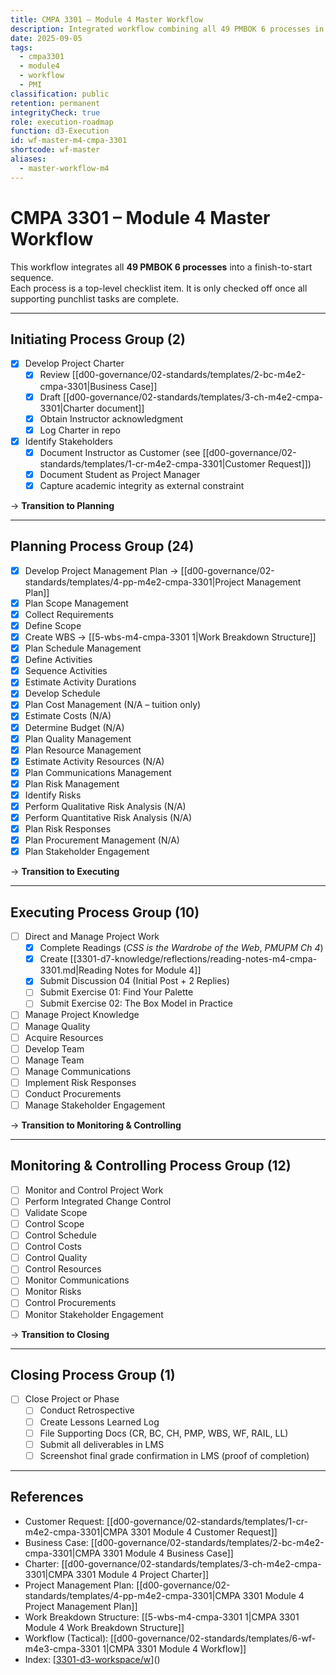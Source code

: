 ```yaml
---
title: CMPA 3301 – Module 4 Master Workflow
description: Integrated workflow combining all 49 PMBOK 6 processes in finish-to-start order with current completion state
date: 2025-09-05
tags:
  - cmpa3301
  - module4
  - workflow
  - PMI
classification: public
retention: permanent
integrityCheck: true
role: execution-roadmap
function: d3-Execution
id: wf-master-m4-cmpa-3301
shortcode: wf-master
aliases:
  - master-workflow-m4
---
```


# CMPA 3301 – Module 4 Master Workflow

This workflow integrates all **49 PMBOK 6 processes** into a finish-to-start sequence.  
Each process is a top-level checklist item. It is only checked off once all supporting punchlist tasks are complete.  

---

## Initiating Process Group (2)

- [x] Develop Project Charter  
  - [x] Review [[d00-governance/02-standards/templates/2-bc-m4e2-cmpa-3301|Business Case]]  
  - [x] Draft [[d00-governance/02-standards/templates/3-ch-m4e2-cmpa-3301|Charter document]]  
  - [x] Obtain Instructor acknowledgment  
  - [x] Log Charter in repo  

- [x] Identify Stakeholders  
  - [x] Document Instructor as Customer (see [[d00-governance/02-standards/templates/1-cr-m4e2-cmpa-3301|Customer Request]])  
  - [x] Document Student as Project Manager  
  - [x] Capture academic integrity as external constraint  

→ **Transition to Planning**

---

## Planning Process Group (24)

- [x] Develop Project Management Plan → [[d00-governance/02-standards/templates/4-pp-m4e2-cmpa-3301|Project Management Plan]]  
- [x] Plan Scope Management  
- [x] Collect Requirements  
- [x] Define Scope  
- [x] Create WBS → [[5-wbs-m4-cmpa-3301 1|Work Breakdown Structure]]  
- [x] Plan Schedule Management  
- [x] Define Activities  
- [x] Sequence Activities  
- [x] Estimate Activity Durations  
- [x] Develop Schedule  
- [x] Plan Cost Management (N/A – tuition only)  
- [x] Estimate Costs (N/A)  
- [x] Determine Budget (N/A)  
- [x] Plan Quality Management  
- [x] Plan Resource Management  
- [x] Estimate Activity Resources (N/A)  
- [x] Plan Communications Management  
- [x] Plan Risk Management  
- [x] Identify Risks  
- [x] Perform Qualitative Risk Analysis (N/A)  
- [x] Perform Quantitative Risk Analysis (N/A)  
- [x] Plan Risk Responses  
- [x] Plan Procurement Management (N/A)  
- [x] Plan Stakeholder Engagement  

→ **Transition to Executing**

---

## Executing Process Group (10)

- [ ] Direct and Manage Project Work  
  - [x] Complete Readings (*CSS is the Wardrobe of the Web*, *PMUPM Ch 4*)  
  - [x] Create [[3301-d7-knowledge/reflections/reading-notes-m4-cmpa-3301.md|Reading Notes for Module 4]]
  - [x] Submit Discussion 04 (Initial Post + 2 Replies)  
  - [ ] Submit Exercise 01: Find Your Palette  
  - [ ] Submit Exercise 02: The Box Model in Practice  

- [ ] Manage Project Knowledge  
- [ ] Manage Quality  
- [ ] Acquire Resources  
- [ ] Develop Team  
- [ ] Manage Team  
- [ ] Manage Communications  
- [ ] Implement Risk Responses  
- [ ] Conduct Procurements  
- [ ] Manage Stakeholder Engagement  

→ **Transition to Monitoring & Controlling**

---

## Monitoring & Controlling Process Group (12)

- [ ] Monitor and Control Project Work  
- [ ] Perform Integrated Change Control  
- [ ] Validate Scope  
- [ ] Control Scope  
- [ ] Control Schedule  
- [ ] Control Costs  
- [ ] Control Quality  
- [ ] Control Resources  
- [ ] Monitor Communications  
- [ ] Monitor Risks  
- [ ] Control Procurements  
- [ ] Monitor Stakeholder Engagement  

→ **Transition to Closing**

---

## Closing Process Group (1)

- [ ] Close Project or Phase  
  - [ ] Conduct Retrospective  
  - [ ] Create Lessons Learned Log  
  - [ ] File Supporting Docs (CR, BC, CH, PMP, WBS, WF, RAIL, LL)  
  - [ ] Submit all deliverables in LMS  
  - [ ] Screenshot final grade confirmation in LMS (proof of completion)  

---

## References
- Customer Request: [[d00-governance/02-standards/templates/1-cr-m4e2-cmpa-3301|CMPA 3301 Module 4 Customer Request]]  
- Business Case: [[d00-governance/02-standards/templates/2-bc-m4e2-cmpa-3301|CMPA 3301 Module 4 Business Case]]  
- Charter: [[d00-governance/02-standards/templates/3-ch-m4e2-cmpa-3301|CMPA 3301 Module 4 Project Charter]]  
- Project Management Plan: [[d00-governance/02-standards/templates/4-pp-m4e2-cmpa-3301|CMPA 3301 Module 4 Project Management Plan]]  
- Work Breakdown Structure: [[5-wbs-m4-cmpa-3301 1|CMPA 3301 Module 4 Work Breakdown Structure]]  
- Workflow (Tactical): [[d00-governance/02-standards/templates/6-wf-m4e3-cmpa-3301 1|CMPA 3301 Module 4 Workflow]]  
- Index: [[3301-d3-workspace/w]()]()
